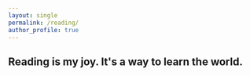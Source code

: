```yaml
---
layout: single
permalink: /reading/
author_profile: true
---
```


## Reading is my joy. It's a way to learn the world.